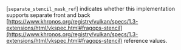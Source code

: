 [`separate_stencil_mask_ref`]
indicates whether this implementation supports separate front and back
[https://www.khronos.org/registry/vulkan/specs/1.3-extensions/html/vkspec.html#fragops-stencil](https://www.khronos.org/registry/vulkan/specs/1.3-extensions/html/vkspec.html#fragops-stencil) reference values.